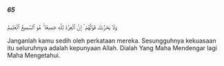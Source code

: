 ##### 65

<span class="ayah">وَلَا يَحْزُنكَ قَوْلُهُمْ ۘ إِنَّ ٱلْعِزَّةَ لِلَّهِ جَمِيعًا ۚ هُوَ ٱلسَّمِيعُ ٱلْعَلِيمُ</span>

<span class="ayah_translation">Janganlah kamu sedih oleh perkataan mereka. Sesungguhnya kekuasaan itu seluruhnya adalah kepunyaan Allah. Dialah Yang Maha Mendengar lagi Maha Mengetahui.</span>
